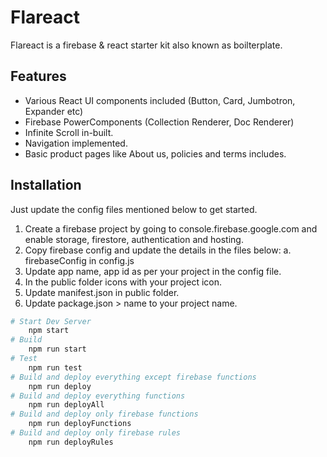 # Flareact

Flareact is a firebase & react starter kit also known as boilterplate.

## Features

- Various React UI components included (Button, Card, Jumbotron, Expander etc)
- Firebase PowerComponents (Collection Renderer, Doc Renderer)
- Infinite Scroll in-built.
- Navigation implemented.
- Basic product pages like About us, policies and terms includes.

## Installation

Just update the config files mentioned below to get started.

1. Create a firebase project by going to console.firebase.google.com and enable
   storage, firestore, authentication and hosting.
2. Copy firebase config and update the details in the files below: a.
   firebaseConfig in config.js
3. Update app name, app id as per your project in the config file.
4. In the public folder icons with your project icon.
5. Update manifest.json in public folder.
6. Update package.json > name to your project name.

```bash
# Start Dev Server
    npm start
# Build
    npm run start
# Test
    npm run test
# Build and deploy everything except firebase functions
    npm run deploy
# Build and deploy everything functions
    npm run deployAll
# Build and deploy only firebase functions
    npm run deployFunctions
# Build and deploy only firebase rules
    npm run deployRules
```
